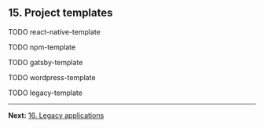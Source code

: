 ## 15. Project templates

TODO react-native-template

TODO npm-template

TODO gatsby-template

TODO wordpress-template

TODO legacy-template

---

**Next:** [16. Legacy applications](16-legacy-applications.md)
